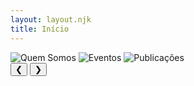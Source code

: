 ```yaml
---
layout: layout.njk
title: Início
---
```


<section class="carousel">
  <div class="slides">
      <img src="/images/Capa.png" alt="Quem Somos"  data-link="/quem-somos/" class="active">
      <img src="/images/folia-de-reis.jpg" alt="Eventos"  data-link="/eventos/" >
      <img src="/images/roda-infantil.jpg" alt="Publicações" data-link="/publicacoes/" >
  </div>
  <div class="carousel-controls">
    <button class="carousel-prev" aria-label="Anterior">&#10094;</button>
    <button class="carousel-next" aria-label="Próximo">&#10095;</button>
  </div>
</section>
